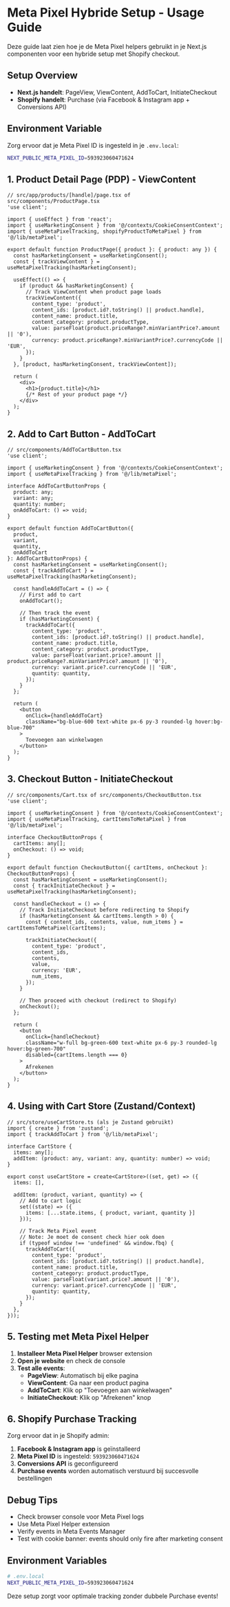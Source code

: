 # Meta Pixel Hybride Setup - Usage Guide

Deze guide laat zien hoe je de Meta Pixel helpers gebruikt in je Next.js componenten voor een hybride setup met Shopify checkout.

## Setup Overview

- **Next.js handelt**: PageView, ViewContent, AddToCart, InitiateCheckout
- **Shopify handelt**: Purchase (via Facebook & Instagram app + Conversions API)

## Environment Variable

Zorg ervoor dat je Meta Pixel ID is ingesteld in je `.env.local`:

```bash
NEXT_PUBLIC_META_PIXEL_ID=593923060471624
```

## 1. Product Detail Page (PDP) - ViewContent

```tsx
// src/app/products/[handle]/page.tsx of src/components/ProductPage.tsx
'use client';

import { useEffect } from 'react';
import { useMarketingConsent } from '@/contexts/CookieConsentContext';
import { useMetaPixelTracking, shopifyProductToMetaPixel } from '@/lib/metaPixel';

export default function ProductPage({ product }: { product: any }) {
  const hasMarketingConsent = useMarketingConsent();
  const { trackViewContent } = useMetaPixelTracking(hasMarketingConsent);

  useEffect(() => {
    if (product && hasMarketingConsent) {
      // Track ViewContent when product page loads
      trackViewContent({
        content_type: 'product',
        content_ids: [product.id?.toString() || product.handle],
        content_name: product.title,
        content_category: product.productType,
        value: parseFloat(product.priceRange?.minVariantPrice?.amount || '0'),
        currency: product.priceRange?.minVariantPrice?.currencyCode || 'EUR',
      });
    }
  }, [product, hasMarketingConsent, trackViewContent]);

  return (
    <div>
      <h1>{product.title}</h1>
      {/* Rest of your product page */}
    </div>
  );
}
```

## 2. Add to Cart Button - AddToCart

```tsx
// src/components/AddToCartButton.tsx
'use client';

import { useMarketingConsent } from '@/contexts/CookieConsentContext';
import { useMetaPixelTracking } from '@/lib/metaPixel';

interface AddToCartButtonProps {
  product: any;
  variant: any;
  quantity: number;
  onAddToCart: () => void;
}

export default function AddToCartButton({ 
  product, 
  variant, 
  quantity, 
  onAddToCart 
}: AddToCartButtonProps) {
  const hasMarketingConsent = useMarketingConsent();
  const { trackAddToCart } = useMetaPixelTracking(hasMarketingConsent);

  const handleAddToCart = () => {
    // First add to cart
    onAddToCart();

    // Then track the event
    if (hasMarketingConsent) {
      trackAddToCart({
        content_type: 'product',
        content_ids: [product.id?.toString() || product.handle],
        content_name: product.title,
        content_category: product.productType,
        value: parseFloat(variant.price?.amount || product.priceRange?.minVariantPrice?.amount || '0'),
        currency: variant.price?.currencyCode || 'EUR',
        quantity: quantity,
      });
    }
  };

  return (
    <button 
      onClick={handleAddToCart}
      className="bg-blue-600 text-white px-6 py-3 rounded-lg hover:bg-blue-700"
    >
      Toevoegen aan winkelwagen
    </button>
  );
}
```

## 3. Checkout Button - InitiateCheckout

```tsx
// src/components/Cart.tsx of src/components/CheckoutButton.tsx
'use client';

import { useMarketingConsent } from '@/contexts/CookieConsentContext';
import { useMetaPixelTracking, cartItemsToMetaPixel } from '@/lib/metaPixel';

interface CheckoutButtonProps {
  cartItems: any[];
  onCheckout: () => void;
}

export default function CheckoutButton({ cartItems, onCheckout }: CheckoutButtonProps) {
  const hasMarketingConsent = useMarketingConsent();
  const { trackInitiateCheckout } = useMetaPixelTracking(hasMarketingConsent);

  const handleCheckout = () => {
    // Track InitiateCheckout before redirecting to Shopify
    if (hasMarketingConsent && cartItems.length > 0) {
      const { content_ids, contents, value, num_items } = cartItemsToMetaPixel(cartItems);
      
      trackInitiateCheckout({
        content_type: 'product',
        content_ids,
        contents,
        value,
        currency: 'EUR',
        num_items,
      });
    }

    // Then proceed with checkout (redirect to Shopify)
    onCheckout();
  };

  return (
    <button 
      onClick={handleCheckout}
      className="w-full bg-green-600 text-white px-6 py-3 rounded-lg hover:bg-green-700"
      disabled={cartItems.length === 0}
    >
      Afrekenen
    </button>
  );
}
```

## 4. Using with Cart Store (Zustand/Context)

```tsx
// src/store/useCartStore.ts (als je Zustand gebruikt)
import { create } from 'zustand';
import { trackAddToCart } from '@/lib/metaPixel';

interface CartStore {
  items: any[];
  addItem: (product: any, variant: any, quantity: number) => void;
}

export const useCartStore = create<CartStore>((set, get) => ({
  items: [],
  
  addItem: (product, variant, quantity) => {
    // Add to cart logic
    set((state) => ({
      items: [...state.items, { product, variant, quantity }]
    }));

    // Track Meta Pixel event
    // Note: Je moet de consent check hier ook doen
    if (typeof window !== 'undefined' && window.fbq) {
      trackAddToCart({
        content_type: 'product',
        content_ids: [product.id?.toString() || product.handle],
        content_name: product.title,
        content_category: product.productType,
        value: parseFloat(variant.price?.amount || '0'),
        currency: variant.price?.currencyCode || 'EUR',
        quantity: quantity,
      });
    }
  },
}));
```

## 5. Testing met Meta Pixel Helper

1. **Installeer Meta Pixel Helper** browser extension
2. **Open je website** en check de console
3. **Test alle events**:
   - **PageView**: Automatisch bij elke pagina
   - **ViewContent**: Ga naar een product pagina
   - **AddToCart**: Klik op "Toevoegen aan winkelwagen"
   - **InitiateCheckout**: Klik op "Afrekenen" knop

## 6. Shopify Purchase Tracking

Zorg ervoor dat in je Shopify admin:

1. **Facebook & Instagram app** is geïnstalleerd
2. **Meta Pixel ID** is ingesteld: `593923060471624`
3. **Conversions API** is geconfigureerd
4. **Purchase events** worden automatisch verstuurd bij succesvolle bestellingen

## Debug Tips

- Check browser console voor Meta Pixel logs
- Use Meta Pixel Helper extension
- Verify events in Meta Events Manager
- Test with cookie banner: events should only fire after marketing consent

## Environment Variables

```bash
# .env.local
NEXT_PUBLIC_META_PIXEL_ID=593923060471624
```

Deze setup zorgt voor optimale tracking zonder dubbele Purchase events!
